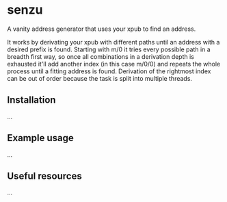 # senzu
A vanity address generator that uses your xpub to find an address. 

It works by derivating your xpub with different paths until an address with a desired prefix is found.
Starting with m/0 it tries every possible path in a breadth first way, 
so once all combinations in a derivation depth is exhausted it'll add 
another index (in this case m/0/0) and repeats the whole process until a fitting address is found.
Derivation of the rightmost index can be out of order because the task is split into multiple threads.


## Installation
...


## Example usage
...


## Useful resources
...